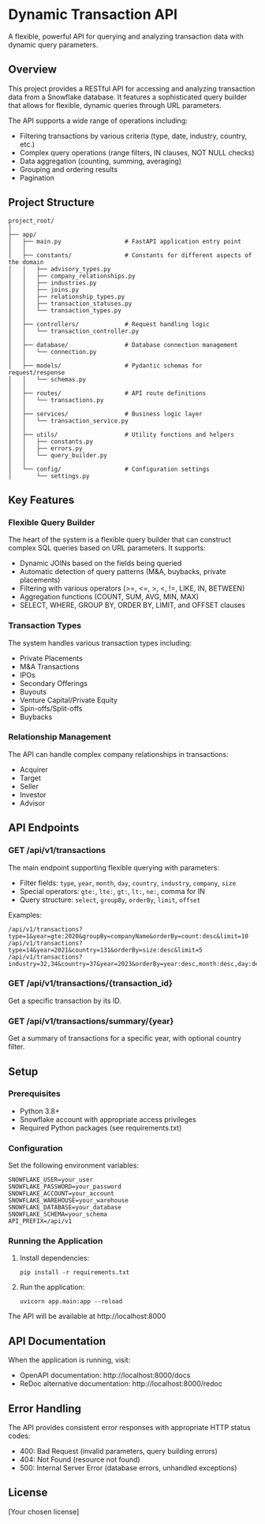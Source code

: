 # Dynamic Transaction API

A flexible, powerful API for querying and analyzing transaction data with dynamic query parameters.

## Overview

This project provides a RESTful API for accessing and analyzing transaction data from a Snowflake database. It features a sophisticated query builder that allows for flexible, dynamic queries through URL parameters.

The API supports a wide range of operations including:
- Filtering transactions by various criteria (type, date, industry, country, etc.)
- Complex query operations (range filters, IN clauses, NOT NULL checks)
- Data aggregation (counting, summing, averaging)
- Grouping and ordering results
- Pagination

## Project Structure

```
project_root/
│
├── app/
│   ├── main.py                  # FastAPI application entry point
│   │
│   ├── constants/               # Constants for different aspects of the domain
│   │   ├── advisory_types.py
│   │   ├── company_relationships.py
│   │   ├── industries.py
│   │   ├── joins.py
│   │   ├── relationship_types.py
│   │   ├── transaction_statuses.py
│   │   └── transaction_types.py
│   │
│   ├── controllers/             # Request handling logic
│   │   └── transaction_controller.py
│   │
│   ├── database/                # Database connection management
│   │   └── connection.py
│   │
│   ├── models/                  # Pydantic schemas for request/response
│   │   └── schemas.py
│   │
│   ├── routes/                  # API route definitions
│   │   └── transactions.py
│   │
│   ├── services/                # Business logic layer
│   │   └── transaction_service.py
│   │
│   ├── utils/                   # Utility functions and helpers
│   │   ├── constants.py
│   │   ├── errors.py
│   │   └── query_builder.py
│   │
│   └── config/                  # Configuration settings
│       └── settings.py
```

## Key Features

### Flexible Query Builder

The heart of the system is a flexible query builder that can construct complex SQL queries based on URL parameters. It supports:

- Dynamic JOINs based on the fields being queried
- Automatic detection of query patterns (M&A, buybacks, private placements)
- Filtering with various operators (>=, <=, >, <, !=, LIKE, IN, BETWEEN)
- Aggregation functions (COUNT, SUM, AVG, MIN, MAX)
- SELECT, WHERE, GROUP BY, ORDER BY, LIMIT, and OFFSET clauses

### Transaction Types

The system handles various transaction types including:
- Private Placements
- M&A Transactions
- IPOs
- Secondary Offerings
- Buyouts
- Venture Capital/Private Equity
- Spin-offs/Split-offs
- Buybacks

### Relationship Management

The API can handle complex company relationships in transactions:
- Acquirer
- Target
- Seller
- Investor
- Advisor

## API Endpoints

### GET /api/v1/transactions

The main endpoint supporting flexible querying with parameters:

- Filter fields: `type`, `year`, `month`, `day`, `country`, `industry`, `company`, `size`
- Special operators: `gte:`, `lte:`, `gt:`, `lt:`, `ne:`, comma for IN
- Query structure: `select`, `groupBy`, `orderBy`, `limit`, `offset`

Examples:
```
/api/v1/transactions?type=1&year=gte:2020&groupBy=companyName&orderBy=count:desc&limit=10
/api/v1/transactions?type=14&year=2021&country=131&orderBy=size:desc&limit=5
/api/v1/transactions?industry=32,34&country=37&year=2023&orderBy=year:desc,month:desc,day:desc
```

### GET /api/v1/transactions/{transaction_id}

Get a specific transaction by its ID.

### GET /api/v1/transactions/summary/{year}

Get a summary of transactions for a specific year, with optional country filter.

## Setup

### Prerequisites

- Python 3.8+
- Snowflake account with appropriate access privileges
- Required Python packages (see requirements.txt)

### Configuration

Set the following environment variables:

```
SNOWFLAKE_USER=your_user
SNOWFLAKE_PASSWORD=your_password
SNOWFLAKE_ACCOUNT=your_account
SNOWFLAKE_WAREHOUSE=your_warehouse
SNOWFLAKE_DATABASE=your_database
SNOWFLAKE_SCHEMA=your_schema
API_PREFIX=/api/v1
```

### Running the Application

1. Install dependencies:
   ```
   pip install -r requirements.txt
   ```

2. Run the application:
   ```
   uvicorn app.main:app --reload
   ```

The API will be available at http://localhost:8000

## API Documentation

When the application is running, visit:
- OpenAPI documentation: http://localhost:8000/docs
- ReDoc alternative documentation: http://localhost:8000/redoc

## Error Handling

The API provides consistent error responses with appropriate HTTP status codes:
- 400: Bad Request (invalid parameters, query building errors)
- 404: Not Found (resource not found)
- 500: Internal Server Error (database errors, unhandled exceptions)

## License

[Your chosen license]